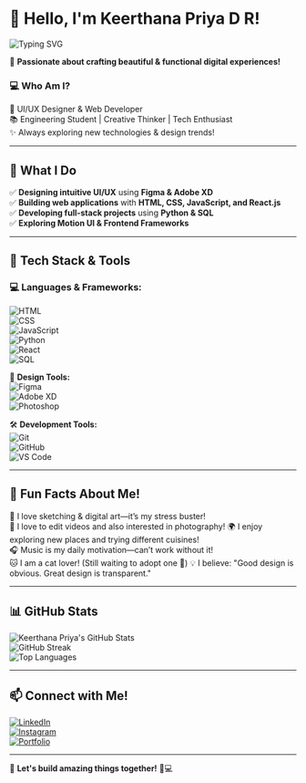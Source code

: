 # 👋 Hello, I'm Keerthana Priya D R!  

![Typing SVG](https://readme-typing-svg.herokuapp.com?font=&color=%23F7DC6F&size=22&center=true&vCenter=true&width=700&height=50&lines=UI%2FUX+Designer+%7C+Web+Developer+%7C+Tech+Enthusiast)


🚀 **Passionate about crafting beautiful & functional digital experiences!**

### 💻 **Who Am I?**  
🎨 UI/UX Designer & Web Developer  
📚 Engineering Student | Creative Thinker | Tech Enthusiast  
✨ Always exploring new technologies & design trends!  

---

## 🚀 **What I Do**  
✅ **Designing intuitive UI/UX** using **Figma & Adobe XD**  
✅ **Building web applications** with **HTML, CSS, JavaScript, and React.js**  
✅ **Developing full-stack projects** using **Python & SQL**  
✅ **Exploring Motion UI & Frontend Frameworks**  

---

## 🎨 **Tech Stack & Tools**  
### 💻 **Languages & Frameworks:**  
![HTML](https://img.shields.io/badge/HTML5-E34F26?style=for-the-badge&logo=html5&logoColor=white)  
![CSS](https://img.shields.io/badge/CSS3-1572B6?style=for-the-badge&logo=css3&logoColor=white)  
![JavaScript](https://img.shields.io/badge/JavaScript-F7DF1E?style=for-the-badge&logo=javascript&logoColor=black)  
![Python](https://img.shields.io/badge/Python-3776AB?style=for-the-badge&logo=python&logoColor=white)  
![React](https://img.shields.io/badge/React-20232A?style=for-the-badge&logo=react&logoColor=61DAFB)  
![SQL](https://img.shields.io/badge/SQL-4479A1?style=for-the-badge&logo=mysql&logoColor=white)  

🎨 **Design Tools:**  
![Figma](https://img.shields.io/badge/Figma-F24E1E?style=for-the-badge&logo=figma&logoColor=white)  
![Adobe XD](https://img.shields.io/badge/Adobe%20XD-470137?style=for-the-badge&logo=adobe%20xd&logoColor=white)  
![Photoshop](https://img.shields.io/badge/Adobe%20Photoshop-31A8FF?style=for-the-badge&logo=adobe%20photoshop&logoColor=white)  

🛠 **Development Tools:**  
![Git](https://img.shields.io/badge/Git-F05032?style=for-the-badge&logo=git&logoColor=white)  
![GitHub](https://img.shields.io/badge/GitHub-181717?style=for-the-badge&logo=github&logoColor=white)  
![VS Code](https://img.shields.io/badge/VS%20Code-007ACC?style=for-the-badge&logo=visual-studio-code&logoColor=white)  

---

## 🎉 **Fun Facts About Me!**  

🎨 I love sketching & digital art—it’s my stress buster!  
🎥 I love to edit videos and also interested in photography!
🌍 I enjoy exploring new places and trying different cuisines!  
🎧 Music is my daily motivation—can’t work without it!  
🐱 I am a cat lover! (Still waiting to adopt one 🐾) 
💡 I believe: "Good design is obvious. Great design is transparent."



---

## 📊 **GitHub Stats**  
![Keerthana Priya's GitHub Stats](https://github-readme-stats.vercel.app/api?username=Keerthanapri&show_icons=true&theme=radical&count_private=true)  
![GitHub Streak](https://github-readme-streak-stats.herokuapp.com/?user=Keerthanapri&theme=radical)  
![Top Languages](https://github-readme-stats.vercel.app/api/top-langs/?username=Keerthanapri&layout=compact&theme=radical)  

---

## 📫 **Connect with Me!**  
[![LinkedIn](https://img.shields.io/badge/-LinkedIn-blue?style=for-the-badge&logo=Linkedin&logoColor=white)](https://linkedin.com/in/keerthanapriya29)  
[![Instagram](https://img.shields.io/badge/-Instagram-E4405F?style=for-the-badge&logo=instagram&logoColor=white)](https://instagram.com/keeru_dr)  
[![Portfolio](https://img.shields.io/badge/-Portfolio-lightgrey?style=for-the-badge&logo=Google-Chrome)](https://keerthanapriyaportfolio.netlify.app/)  

---

🚀 **Let's build amazing things together!** 🎨💻

